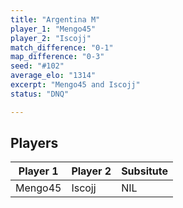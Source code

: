 ```yaml
---
title: "Argentina M"
player_1: "Mengo45"
player_2: "Iscojj"
match_difference: "0-1"
map_difference: "0-3"
seed: "#102"
average_elo: "1314"
excerpt: "Mengo45 and Iscojj"
status: "DNQ"

---
```

## Players

| Player 1 | Player 2 | Subsitute |
| -- | -- | -- |
| Mengo45 | Iscojj | NIL |
